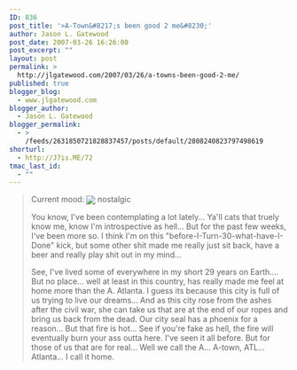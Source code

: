 ```yaml
---
ID: 836
post_title: '>A-Town&#8217;s been good 2 me&#8230;'
author: Jason L. Gatewood
post_date: 2007-03-26 16:26:00
post_excerpt: ""
layout: post
permalink: >
  http://jlgatewood.com/2007/03/26/a-towns-been-good-2-me/
published: true
blogger_blog:
  - www.jlgatewood.com
blogger_author:
  - Jason L. Gatewood
blogger_permalink:
  - >
    /feeds/2631850721828837457/posts/default/2808240823797498619
shorturl:
  - http://J7is.ME/72
tmac_last_id:
  - ""
---
```

>Current mood: <img src="http://www.jlgatewood.com/wp-content/uploads/2010/10/nostalgic.gif" align="absmiddle" /> nostalgic                                              <br />                                           <p>You know, I've been contemplating a lot lately... Ya'll cats that truely know me, know I'm introspective as hell...  But for the past few weeks, I've been more so.  I think I'm on this "before-I-Turn-30-what-have-I-Done" kick, but some other shit made me really just sit back, have a beer and really play shit out in my mind...</p> See, I've lived some of everywhere in my short 29 years on Earth....  But no place...  well at least in this country, has really made me feel at home more than the A.  Atlanta.  I guess its because this city is full of us trying to live our dreams...  And as this city rose from the ashes after the civil war, she can take us that are at the end of our ropes and bring us back from the dead.  Our city seal has a phoenix for a reason...  But that fire is hot...  See if you're fake as hell, the fire will eventually burn your ass outta here.  I've seen it all before.  But for those of us that are for real...  Well we call the A...  A-town, ATL...  Atlanta...  I call it home.